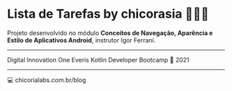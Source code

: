 # Lista de Tarefas by chicorasia :shopping_cart::car::school:

Projeto desenvolvido no módulo **Conceitos de Navegação, Aparência e Estilo de Aplicativos Android**, instrutor Igor Ferrani.

*****

Digital Innovation One
Everis Kotlin Developer Bootcamp :green_heart:
2021

****

:computer: chicorialabs.com.br/blog
